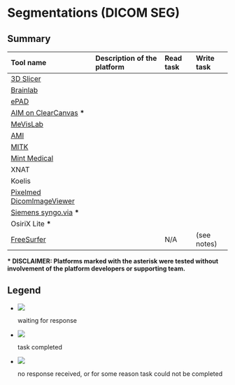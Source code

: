 # Segmentations \(DICOM SEG\)

## Summary

| Tool name | Description of the platform | Read task | Write task |
| :--- | :--- | :--- | :--- |
| [3D Slicer](slicer.md) |   |   |   |
| [Brainlab](brainlab.md) |   |   |   |
| [ePAD](epad.md) |   |   |   |
| [AIM on ClearCanvas](aimclearcanvas.md)  **\***  |   |   |   |
| [MeVisLab](mevislab.md) |   |   |   |
| [AMI](ami.md) |   |   |   |
| [MITK](mitk.md) |   |   |   |
| [Mint Medical](mint.md) |   |   |   |
| XNAT |   |   |   |
| Koelis |   |   |   |
| [Pixelmed DicomImageViewer]() |   |   |   |
| [Siemens syngo.via](syngovia.md)  **\***  |   |   |   |
| OsiriX Lite  **\***  |   |   |   |
| [FreeSurfer](freesurfer.md) |   | N/A |   \(see notes\) |

 **\* DISCLAIMER: Platforms marked with the asterisk were tested without involvement of the platform developers or supporting team.**

## Legend

* ![](../../.gitbook/assets/waiting.png)

   waiting for response

* ![](../../.gitbook/assets/done.png)

   task completed

* ![](../../.gitbook/assets/failed.png)

   no response received, or for some reason task could not be completed

